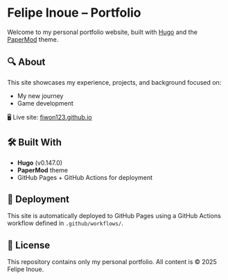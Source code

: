 # Felipe Inoue – Portfolio

Welcome to my personal portfolio website, built with [Hugo](https://gohugo.io/) and the [PaperMod](https://github.com/adityatelange/hugo-PaperMod) theme.

## 🔍 About

This site showcases my experience, projects, and background focused on:
- My new journey
- Game development

🖥️ Live site: [fiwon123.github.io](https://fiwon123.github.io/)

## 🛠️ Built With

- **Hugo** (v0.147.0)
- **PaperMod** theme
- GitHub Pages + GitHub Actions for deployment

## 🚀 Deployment

This site is automatically deployed to GitHub Pages using a GitHub Actions workflow defined in `.github/workflows/`.

## 📄 License

This repository contains only my personal portfolio. All content is © 2025 Felipe Inoue.
